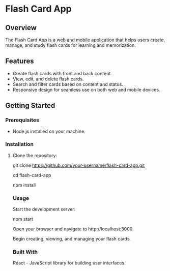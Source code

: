 # Flash Card App

## Overview

The Flash Card App is a web and mobile application that helps users create, manage, and study flash cards for learning and memorization.

## Features

- Create flash cards with front and back content.
- View, edit, and delete flash cards.
- Search and filter cards based on content and status.
- Responsive design for seamless use on both web and mobile devices.

## Getting Started

### Prerequisites

- Node.js installed on your machine.

### Installation

1. Clone the repository:

   git clone https://github.com/your-username/flash-card-app.git

   cd flash-card-app

   npm install

   ### Usage

   Start the development server:

   npm start

   Open your browser and navigate to http://localhost:3000.

   Begin creating, viewing, and managing your flash cards.

   ### Built With

   React - JavaScript library for building user interfaces.
